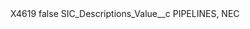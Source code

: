 <?xml version="1.0" encoding="UTF-8"?>
<CustomMetadata xmlns="http://soap.sforce.com/2006/04/metadata" xmlns:xsi="http://www.w3.org/2001/XMLSchema-instance" xmlns:xsd="http://www.w3.org/2001/XMLSchema">
    <label>X4619</label>
    <protected>false</protected>
    <values>
        <field>SIC_Descriptions_Value__c</field>
        <value xsi:type="xsd:string">PIPELINES, NEC</value>
    </values>
</CustomMetadata>
